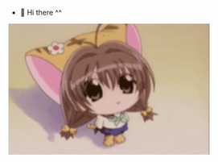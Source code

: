 - 👋 Hi there ^^

![](https://raw.githubusercontent.com/nelson131/nelson131/refs/heads/main/doc_2025-07-24_01-27-16.gif)
